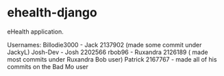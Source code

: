 # ehealth-django
eHealth application. 

Usernames:
  Billodie3000 - Jack 2137902 (made some commit under JackyL)
  Josh-Dev - Josh 2202566
  rbob96 - Ruxandra 2126189 ( made most commits under Ruxandra Bob user)
  Patrick 2167767 - made all of his commits on the Bad Mo user
